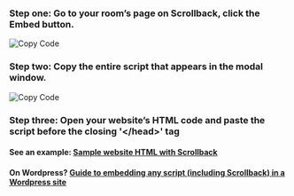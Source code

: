 ### Step one: Go to your room’s page on Scrollback, click the Embed button.

 ![Copy Code](http://i.imgur.com/UjsLAE4.png)

### Step two: Copy the entire script that appears in the modal window.

 ![Copy Code](http://i.imgur.com/1I7KcYu.png)

### Step three: Open your website’s HTML code and paste the script before the closing '\</head>' tag

#### See an example: [Sample website HTML with Scrollback](http://jsbin.com/AmUkekUL/6/edit)
#### On Wordpress? [Guide to embedding any script (including Scrollback) in a Wordpress site ](http://www.labnol.org/software/javascript-in-wordpress/)
